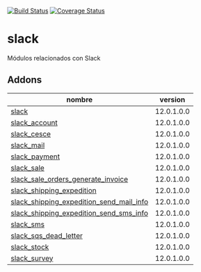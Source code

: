 [![Build Status](https://travis-ci.org/OdooNodrizaTech/slack.svg?branch=12.0)](https://travis-ci.org/OdooNodrizaTech/slack)
[![Coverage Status](https://coveralls.io/repos/OdooNodrizaTech/slack/badge.svg?branch=12.0)](https://coveralls.io/r/OdooNodrizaTech/slack?branch=12.0)

slack
=========
Módulos relacionados con Slack


Addons
----------------
nombre | version
--- | ---
[slack](slack/) | 12.0.1.0.0
[slack_account](slack_account/) | 12.0.1.0.0
[slack_cesce](slack_cesce/) | 12.0.1.0.0
[slack_mail](slack_mail/) | 12.0.1.0.0
[slack_payment](slack_payment/) | 12.0.1.0.0
[slack_sale](slack_sale/) | 12.0.1.0.0
[slack_sale_orders_generate_invoice](slack_sale_orders_generate_invoice/) | 12.0.1.0.0
[slack_shipping_expedition](slack_shipping_expedition/) | 12.0.1.0.0
[slack_shipping_expedition_send_mail_info](slack_shipping_expedition_send_mail_info/) | 12.0.1.0.0
[slack_shipping_expedition_send_sms_info](slack_shipping_expedition_send_sms_info/) | 12.0.1.0.0
[slack_sms](slack_sms/) | 12.0.1.0.0
[slack_sqs_dead_letter](slack_sqs_dead_letter/) | 12.0.1.0.0
[slack_stock](slack_stock/) | 12.0.1.0.0
[slack_survey](slack_survey/) | 12.0.1.0.0
